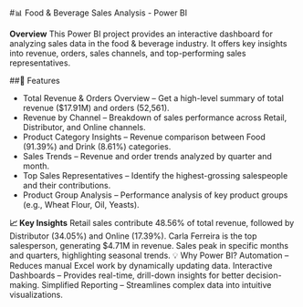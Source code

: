 
#📊 Food & Beverage Sales Analysis - Power BI

**Overview**
This Power BI project provides an interactive dashboard for analyzing sales data in the food & beverage industry. It offers key insights into revenue, orders, sales channels, and top-performing sales representatives.

##🚀 Features

* Total Revenue & Orders Overview – Get a high-level summary of total revenue ($17.91M) and orders (52,561).
* Revenue by Channel – Breakdown of sales performance across Retail, Distributor, and Online channels.
* Product Category Insights – Revenue comparison between Food (91.39%) and Drink (8.61%) categories.
* Sales Trends – Revenue and order trends analyzed by quarter and month.
* Top Sales Representatives – Identify the highest-grossing salespeople and their contributions.
* Product Group Analysis – Performance analysis of key product groups (e.g., Wheat Flour, Oil, Yeasts).

**📈 Key Insights**
Retail sales contribute 48.56% of total revenue, followed by Distributor (34.05%) and Online (17.39%).
Carla Ferreira is the top salesperson, generating $4.71M in revenue.
Sales peak in specific months and quarters, highlighting seasonal trends.
💡 Why Power BI?
Automation – Reduces manual Excel work by dynamically updating data.
Interactive Dashboards – Provides real-time, drill-down insights for better decision-making.
Simplified Reporting – Streamlines complex data into intuitive visualizations. 
